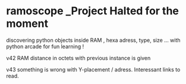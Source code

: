 # ramoscope    _Project Halted for the moment
discovering python objects inside RAM , hexa adress, type, size ... with python arcade for fun learning !

v42 RAM distance in octets with previous instance is given

v43 something is wrong with Y-placement / adress. Interessant links to read.
